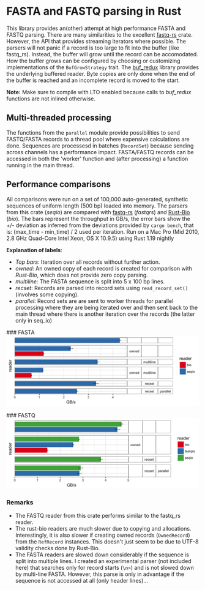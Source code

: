 
# FASTA and FASTQ parsing in Rust

This library provides an(other) attempt at high performance FASTA and FASTQ parsing.
There are many similarities to the excellent [fastq-rs](https://github.com/aseyboldt/fastq-rs)
crate. However, the API that provides streaming iterators where possible.
The parsers will not panic if a record is too large to fit into the 
buffer (like fastq_rs). Instead, the buffer will grow until the record 
can be accomodated. How the buffer grows can be configured by choosing or customizing 
implementations of the `BufGrowStrategy` trait.
The [buf_redux](https://github.com/abonander/buf_redux) library provides the
underlying buffered reader. Byte copies are only done when the end of the 
buffer is reached and an incomplete record is moved to the start.

**Note:** Make sure to compile with LTO enabled because calls to *buf\_redux* functions 
are not inlined otherwise.

## Multi-threaded processing
The functions from the `parallel` module provide possibilities to send FASTQ/FASTA
records to a thread pool where expensive calculations are done.
Sequences are processesd in batches (`RecordSet`) because sending across 
channels has a performance impact. FASTA/FASTQ records can be accessed in
both the 'worker' function and (after processing) a function running in the 
main thread.


## Performance comparisons

All comparisons were run on a set of 100,000 auto-generated, synthetic sequences
of uniform length (500 bp) loaded into memory. The parsers from this crate
(*seqio*) are compared with [fastq-rs](https://github.com/aseyboldt/fastq-rs) (*fastqrs*)
and [Rust-Bio](https://rust-bio.github.io/) (*bio*).
The bars represent the throughput in GB/s, the error bars show the
+/- deviation as inferred from the deviations provided by
`cargo bench`, that is: (max\_time - min\_time) / 2 used per iteration.
Run on a Mac Pro (Mid 2010, 2.8 GHz Quad-Core Intel Xeon, OS X 10.9.5) using Rust 1.19 nightly

**Explanation of labels**:

* *Top bars*: Iteration over all records without further action.
* *owned*: An owned copy of each record is created for comparison with *Rust-Bio*,
  which does not provide zero copy parsing. 
* *multiline*: The FASTA sequence is split into 5 x 100 bp lines.
* *recset*: Records are parsed into record sets using `read_record_set()` (involves some copying).
* *parallel*: Record sets are are sent to worker threads for parallel processing
  where they are being iterated over and then sent back to the main thread
  where there is another iteration over the records (the latter only in seq_io)

### FASTA
![FASTQ readers](bench_results/bench_fasta_simple.png)
  
### FASTQ
![FASTQ readers](bench_results/bench_fastq_simple.png)

### Remarks

* The FASTQ reader from this crate performs similar to the fastq_rs reader.
* The rust-bio readers are much slower due to copying and allocations.
  Interestingly, it is also slower if creating owned records (`OwnedRecord`)
  from the `RefRecord` instances. This doesn't just seem to be due to UTF-8 validity
  checks done by Rust-Bio.
* The FASTA readers are slowed down considerably if the sequence is split into multiple lines.
  I created an experimental parser (not included here) that searches only for
  record starts (`\n>`) and is not slowed down by multi-line FASTA. However,
  this parse is only in advantage if the sequence is not accessed at all (only header lines)...
